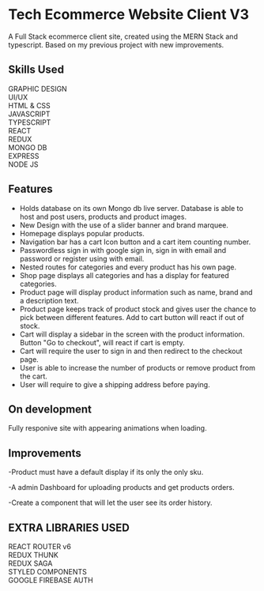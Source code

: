 # Tech Ecommerce Website Client V3

A Full Stack ecommerce client site, created using the MERN Stack and typescript. Based on my previous project with new improvements.

## Skills Used

GRAPHIC DESIGN
</br>
UI/UX
</br>
HTML & CSS
</br>
JAVASCRIPT
</br>
TYPESCRIPT
</br>
REACT
</br>
REDUX
</br>
MONGO DB
</br>
EXPRESS
</br>
NODE JS

## Features

- Holds database on its own Mongo db live server. Database is able to host and post users, products and product images.
- New Design with the use of a slider banner and brand marquee.
- Homepage displays popular products.
- Navigation bar has a cart Icon button and a cart item counting number.
- Passwordless sign in with google sign in, sign in with email and password or register using with email.
- Nested routes for categories and every product has his own page.
- Shop page displays all categories and has a display for featured categories.
- Product page will display product information such as name, brand and a description text.
- Product page keeps track of product stock and gives user the chance to pick between different features. Add to cart button will react if out of stock.
- Cart will display a sidebar in the screen with the product information. Button "Go to checkout", will react if cart is empty.
- Cart will require the user to sign in and then redirect to the checkout page.
- User is able to increase the number of products or remove product from the cart.
- User will require to give a shipping address before paying.

## On development

Fully responive site with appearing animations when loading.
</br>

## Improvements

-Product must have a default display if its only the only sku.

-A admin Dashboard for uploading products and get products orders.

-Create a component that will let the user see its order history.

## EXTRA LIBRARIES USED

REACT ROUTER v6
</br>
REDUX THUNK
</br>
REDUX SAGA
</br>
STYLED COMPONENTS
</br>
GOOGLE FIREBASE AUTH
